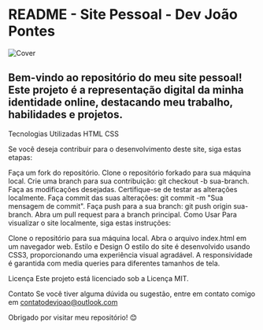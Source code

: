 <h1>README - Site Pessoal - Dev João Pontes</h1>

![Cover](https://github.com/jhzinm/PageMobile/assets/150977621/f436a40c-7ef5-439e-a7de-3c65531fb271)

<h2>Bem-vindo ao repositório do meu site pessoal! Este projeto é a representação digital da minha identidade online, destacando meu trabalho, habilidades e projetos.</h2>

Tecnologias Utilizadas
HTML
CSS

Se você deseja contribuir para o desenvolvimento deste site, siga estas etapas:

Faça um fork do repositório.
Clone o repositório forkado para sua máquina local.
Crie uma branch para sua contribuição: git checkout -b sua-branch.
Faça as modificações desejadas.
Certifique-se de testar as alterações localmente.
Faça commit das suas alterações: git commit -m "Sua mensagem de commit".
Faça push para a sua branch: git push origin sua-branch.
Abra um pull request para a branch principal.
Como Usar
Para visualizar o site localmente, siga estas instruções:

Clone o repositório para sua máquina local.
Abra o arquivo index.html em um navegador web.
Estilo e Design
O estilo do site é desenvolvido usando CSS3, proporcionando uma experiência visual agradável. A responsividade é garantida com media queries para diferentes tamanhos de tela.

Licença
Este projeto está licenciado sob a Licença MIT.

Contato
Se você tiver alguma dúvida ou sugestão, entre em contato comigo em contatodevjoao@outlook.com

Obrigado por visitar meu repositório! 😊

